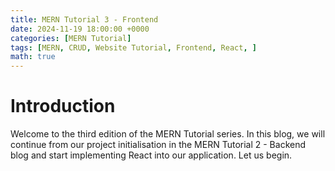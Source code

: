 ```yaml
---
title: MERN Tutorial 3 - Frontend
date: 2024-11-19 18:00:00 +0000
categories: [MERN Tutorial]
tags: [MERN, CRUD, Website Tutorial, Frontend, React, ]
math: true
---
```


# Introduction

Welcome to the third edition of the MERN Tutorial series. In this blog, we will continue from our project initialisation in the MERN Tutorial 2 - Backend blog and start implementing React into our application. Let us begin. 